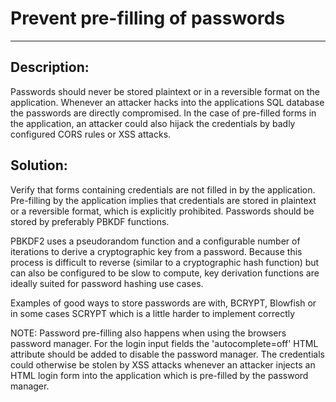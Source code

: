 # Prevent pre-filling of passwords
-------

## Description:

Passwords should never be stored plaintext or in a reversible format on the application. Whenever an attacker hacks 
into the applications SQL database the passwords are directly compromised. In the case of
pre-filled forms in the application, an attacker could also hijack the credentials by badly
configured CORS rules or XSS attacks.

## Solution: 

Verify that forms containing credentials are not filled in by
the application. Pre-filling by the application implies that
credentials are stored in plaintext or a reversible format,
which is explicitly prohibited. Passwords should be stored by preferably PBKDF functions.

PBKDF2 uses a pseudorandom function and a configurable number of iterations to derive a
cryptographic key from a password. Because this process is difficult to reverse
(similar to a cryptographic hash function) but can also be configured to be slow to 
compute, key derivation functions are ideally suited for password hashing use cases.

Examples of good ways to store passwords are with, BCRYPT, Blowfish or in some cases SCRYPT
which is a little harder to implement correctly

NOTE: Password pre-filling also happens when using the browsers password manager. For the login input
fields the 'autocomplete=off' HTML attribute should be added to disable the password manager. The credentials
could otherwise be stolen by XSS attacks whenever an attacker injects an HTML login form into the application
which is pre-filled by the password manager.
